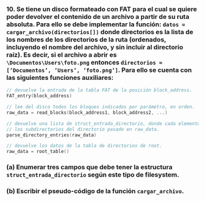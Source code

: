 ### 10. Se tiene un disco formateado con FAT para el cual se quiere poder devolver el contenido de un archivo a partir de su ruta absoluta. Para ello se debe implementar la función: `datos = cargar_archivo(directorios[])` donde directorios es la lista de los nombres de los directorios de la ruta (ordenados, incluyendo el nombre del archivo, y sin incluir al directorio raíz). Es decir, si el archivo a abrir es `\Documentos\Users\foto.png` entonces `directorios = [’Documentos’, ’Users’, ’foto.png’]`. Para ello se cuenta con las siguientes funciones auxiliares: 

```C
// devuelve la entrada de la tabla FAT de la posición block_address.
FAT_entry(block_address) 

// lee del disco todos los bloques indicados por parámetro, en orden.
raw_data = read_blocks(block_address1, block_address2, ...)

// devuelve una lista de struct_entrada_directorio, donde cada elemento representa 
// los subdirectorios del directorio pasado en raw_data.
parse_directory_entries(raw_data) 

// devuelve los datos de la tabla de directorios de root.
raw_data = root_table()
```
### (a) Enumerar tres campos que debe tener la estructura `struct_entrada_directorio` según este tipo de filesystem.
### (b) Escribir el pseudo-código de la función `cargar_archivo`.
